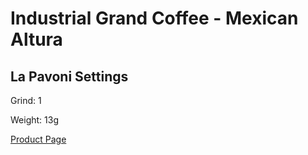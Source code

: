 
# Industrial Grand Coffee - Mexican Altura

## La Pavoni Settings

Grind: 1

Weight: 13g


[Product Page](https://www.industrialgrindcoffee.com/product/whole-bean-coffee/30)